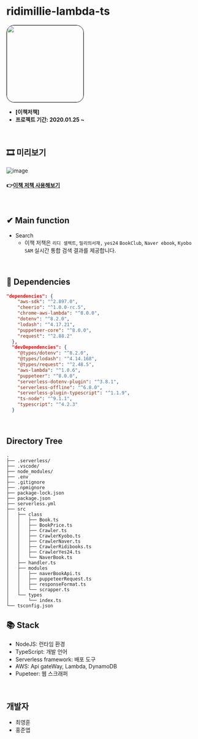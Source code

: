 # ridimillie-lambda-ts

<img style="border: 1px solid black !important; border-radius:20px;" src="https://avatars.githubusercontent.com/u/77908711?s=200&v=4?raw=true" width="200px" />

-   <b> [이책저책]</b>
-   <b> 프로젝트 기간: 2020.01.25 ~ </b>

<br>

## 🎞 미리보기

![image](https://user-images.githubusercontent.com/40652160/117106042-23bc5700-adba-11eb-9391-58614cf1ecfa.png)

#### 👉[이책 저책 사용해보기](https://ebookzbook.vercel.app/)

<br />

## ✔ Main function

-   Search
    -   이책 저책은 `리디 셀렉트`, `밀리의서재,` `yes24` `BookClub`, `Naver ebook`, `Kyobo SAM` 실시간 통합 검색 결과를 제공합니다.

<br />

## 📖 Dependencies

```Json
"dependencies": {
    "aws-sdk": "^2.897.0",
    "cheerio": "^1.0.0-rc.5",
    "chrome-aws-lambda": "^8.0.0",
    "dotenv": "^8.2.0",
    "lodash": "^4.17.21",
    "puppeteer-core": "^8.0.0",
    "request": "^2.88.2"
  },
  "devDependencies": {
    "@types/dotenv": "^8.2.0",
    "@types/lodash": "^4.14.168",
    "@types/request": "^2.48.5",
    "aws-lambda": "^1.0.6",
    "puppeteer": "^8.0.0",
    "serverless-dotenv-plugin": "^3.8.1",
    "serverless-offline": "^6.8.0",
    "serverless-plugin-typescript": "^1.1.9",
    "ts-node": "^9.1.1",
    "typescript": "^4.2.3"
  }
```

<br />

## Directory Tree

```
.
├── .serverless/
├── .vscode/
├── node_modules/
├── .env
├── .gitignore
├── .npmignore
├── package-lock.json
├── package.json
├── serverless.yml
├── src
│   ├── class
│   │   ├── Book.ts
│   │   ├── BookPrice.ts
│   │   ├── Crawler.ts
│   │   ├── CrawlerKyobo.ts
│   │   ├── CrawlerNaver.ts
│   │   ├── CrawlerRidibooks.ts
│   │   ├── CrawlerYes24.ts
│   │   └── NaverBook.ts
│   ├── handler.ts
│   ├── modules
│   │   ├── naverBookApi.ts
│   │   ├── puppeteerRequest.ts
│   │   ├── responseFormat.ts
│   │   └── scrapper.ts
│   └── types
│       └── index.ts
└── tsconfig.json
```

## 📚 Stack

-   NodeJS: 런타임 환경
-   TypeScript: 개발 언어
-   Serverless framework: 배포 도구
-   AWS: Api gateWay, Lambda, DynamoDB
-   Pupeteer: 웹 스크래퍼

<br />

## 개발자

-   최영훈
-   홍준엽
